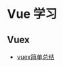 # Vue 学习



## Vuex
* [vuex简单总结](https://github.com/hk029/front-end/blob/master/framework/vue/vuex.md)



